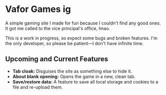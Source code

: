# Vafor Games ig
A simple gaming site I made for fun because I couldn't find any good ones. It got me called to the vice principal's office, lmao.

This is a work in progress, so expect some bugs and broken features. I'm the only developer, so please be patient—I don't have infinite time.

## Upcoming and Current Features
* **Tab cloak:** Disguises the site as something else to hide it.
* **About blank opening:** Opens the game in a new, clean tab.
* **Save/restore data:** A feature to save all local storage and cookies to a file and re-upload them.
